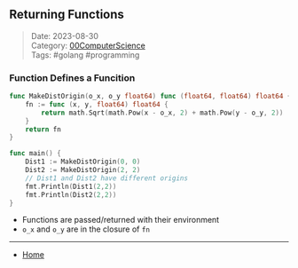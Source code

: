 ## Returning Functions
 
>Date: 2023-08-30  
>Category: [00ComputerScience](links/00ComputerScience.md)  
>Tags: #golang #programming  

### Function Defines a Funcition
```go
func MakeDistOrigin(o_x, o_y float64) func (float64, float64) float64 {
	fn := func (x, y, float64) float64 {
		return math.Sqrt(math.Pow(x - o_x, 2) + math.Pow(y - o_y, 2))
	}
	return fn
}

func main() {
	Dist1 := MakeDistOrigin(0, 0)
	Dist2 := MakeDistOrigin(2, 2)
	// Dist1 and Dist2 have different origins
	fmt.Println(Dist1(2,2))
	fmt.Println(Dist2(2,2))
}
```
- Functions are passed/returned with their environment
- `o_x` and `o_y` are in the closure of `fn`

---
- [Home](https://heartthymes.github.io)